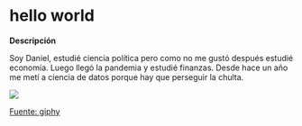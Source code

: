 # hello world

**Descripción**

Soy Daniel, estudié ciencia política pero como no me gustó después estudié economía. Luego llegó la pandemia y estudié finanzas. Desde hace un año me metí a ciencia de datos porque hay que perseguir la chulta.

![](https://media.giphy.com/media/XKYjR0Hsjh5cs/giphy.gif)

[Fuente: giphy](https://media.giphy.com/media/XKYjR0Hsjh5cs/giphy.gif)
